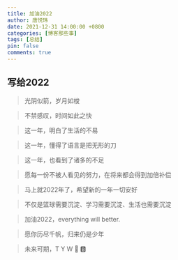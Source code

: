 ```yaml
---
title: 加油2022
author: 唐悦玮
date: 2021-12-31 14:00:00 +0800
categories: [博客那些事]
tags: [总结]
pin: false
comments: true
---
```

## 写给2022

> 光阴似箭，岁月如梭

> 不禁感叹，时间如此之快

> 这一年，明白了生活的不易

> 这一年，懂得了语言是把无形的刀

> 这一年，也看到了诸多的不足

> 愿每一份不被人看见的努力，在将来都会得到加倍补偿

> 马上就2022年了，希望新的一年一切安好

> 不仅是篮球需要沉淀、学习需要沉淀、生活也需要沉淀

> 加油2022，everything will better.

> 愿你历尽千帆，归来仍是少年

> 未来可期，T Y W 🐄 🅱️


